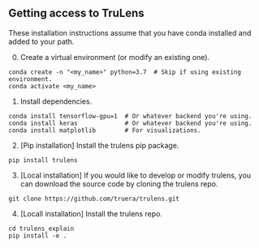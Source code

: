 ## Getting access to TruLens

These installation instructions assume that you have conda installed and added to your path.

0. Create a virtual environment (or modify an existing one).
```
conda create -n "<my_name>" python=3.7  # Skip if using existing environment.
conda activate <my_name>
```
 
1. Install dependencies.
```
conda install tensorflow-gpu=1  # Or whatever backend you're using.
conda install keras             # Or whatever backend you're using.
conda install matplotlib        # For visualizations.
```

2. [Pip installation] Install the trulens pip package.
```
pip install trulens
```

3. [Local installation] If you would like to develop or modify trulens, you can download the source code by cloning the trulens repo.
```
git clone https://github.com/truera/trulens.git
```

4. [Locall installation] Install the trulens repo.
```
cd trulens_explain
pip install -e .
```


